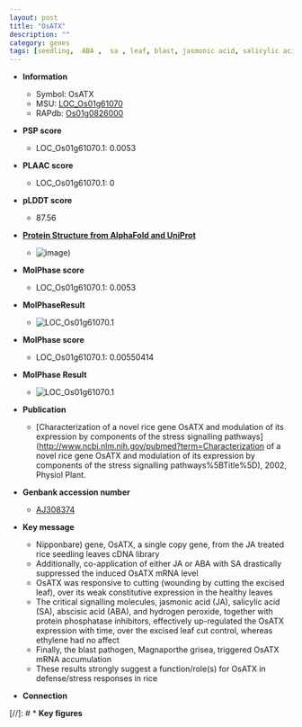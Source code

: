 ```yaml
---
layout: post
title: "OsATX"
description: ""
category: genes
tags: [seedling,  ABA ,  sa , leaf, blast, jasmonic acid, salicylic acid, ethylene, defense, jasmonic,  ja ]
---
```


* **Information**  
    + Symbol: OsATX  
    + MSU: [LOC_Os01g61070](http://rice.plantbiology.msu.edu/cgi-bin/ORF_infopage.cgi?orf=LOC_Os01g61070)  
    + RAPdb: [Os01g0826000](http://rapdb.dna.affrc.go.jp/viewer/gbrowse_details/irgsp1?name=Os01g0826000)  

* **PSP score**  
    + LOC_Os01g61070.1: 0.0053 

* **PLAAC score**  
    + LOC_Os01g61070.1: 0 

* **pLDDT score**
    + 87.56

* **[Protein Structure from AlphaFold and UniProt](https://www.uniprot.org/uniprotkb/A0A0P0V9V7/entry#structure)**
    + ![image](https://ricepsp.github.io/images/A/AF-A0A0P0V9V7-F1.png))

* **MolPhase score**
    + LOC_Os01g61070.1: 0.0053

* **MolPhaseResult**
    + ![LOC_Os01g61070.1](https://ricepsp.github.io/pictures/LOC_Os01g/LOC_Os01g61070.1.png)

* **MolPhase score**
    + LOC_Os01g61070.1: 0.00550414

* **MolPhase Result**
    + ![LOC_Os01g61070.1](https://304243504.github.io/Pictures/LOC_Os01g/LOC_Os01g61070.1.png)

* **Publication**  
    + [Characterization of a novel rice gene OsATX and modulation of its expression by components of the stress signalling pathways](http://www.ncbi.nlm.nih.gov/pubmed?term=Characterization of a novel rice gene OsATX and modulation of its expression by components of the stress signalling pathways%5BTitle%5D), 2002, Physiol Plant.

* **Genbank accession number**  
    + [AJ308374](http://www.ncbi.nlm.nih.gov/nuccore/AJ308374)

* **Key message**  
    + Nipponbare) gene, OsATX, a single copy gene, from the JA treated rice seedling leaves cDNA library
    + Additionally, co-application of either JA or ABA with SA drastically suppressed the induced OsATX mRNA level
    + OsATX was responsive to cutting (wounding by cutting the excised leaf), over its weak constitutive expression in the healthy leaves
    + The critical signalling molecules, jasmonic acid (JA), salicylic acid (SA), abscisic acid (ABA), and hydrogen peroxide, together with protein phosphatase inhibitors, effectively up-regulated the OsATX expression with time, over the excised leaf cut control, whereas ethylene had no affect
    + Finally, the blast pathogen, Magnaporthe grisea, triggered OsATX mRNA accumulation
    + These results strongly suggest a function/role(s) for OsATX in defense/stress responses in rice

* **Connection**  

[//]: # * **Key figures**  


